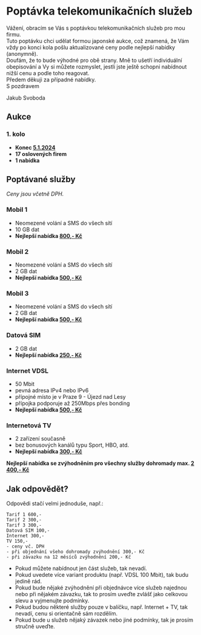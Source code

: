 # Poptávka telekomunikačních služeb

Vážení, obracím se Vás s poptávkou telekomunikačních služeb pro mou firmu.  
Tuto poptávku chci udělat formou japonské aukce, což znamená, že Vám vždy po konci kola pošlu aktualizované ceny podle nejlepší nabídky (anonymně).  
Doufám, že to bude výhodné pro obě strany. Mně to ušetří individuální obepisování a Vy si můžete rozmyslet, jestli jste ještě schopni nabídnout nižší cenu a podle toho reagovat.  
Předem děkuji za případné nabídky.  
S pozdravem  

Jakub Svoboda

## Aukce
### 1. kolo
- **Konec <ins>5.1.2024</ins>**
- **17 oslovených firem**
- **1 nabídka**

## Poptávané služby
_Ceny jsou včetně DPH._
### Mobil 1
- Neomezené volání a SMS do všech sítí
- 10 GB dat
- **Nejlepší nabídka <ins>800,- Kč</ins>**

### Mobil 2
- Neomezené volání a SMS do všech sítí
- 2 GB dat
- **Nejlepší nabídka <ins>500,- Kč</ins>** 

### Mobil 3
- Neomezené volání a SMS do všech sítí
- 2 GB dat
- **Nejlepší nabídka <ins>500,- Kč</ins>** 

### Datová SIM
- 2 GB dat
- **Nejlepší nabídka <ins>250,- Kč</ins>** 

### Internet VDSL
- 50 Mbit
- pevná adresa IPv4 nebo IPv6
- přípojné místo je v Praze 9 - Újezd nad Lesy
- přípojka podporuje až 250Mbps přes bonding
- **Nejlepší nabídka <ins>500,- Kč</ins>** 

### Internetová TV
- 2 zařízení současně
- bez bonusových kanálů typu Sport, HBO, atd.
- **Nejlepší nabídka <ins>300,- Kč</ins>** 

**Nejlepší nabídka se zvýhodněním pro všechny služby dohromady max. <ins>2 400,- Kč</ins>**

## Jak odpovědět?
Odpovědi stačí velmi jednoduše, např.:

    Tarif 1 600,-
    Tarif 2 300,-
    Tarif 3 300,-
    Datová SIM 100,-
    Internet 300,-
    TV 150,-
    - ceny vč. DPH
    - při objednání všeho dohromady zvýhodnění 300,- Kč
    - při závazku na 12 měsíců zvýhodnění 200,- Kč

- Pokud můžete nabídnout jen část služeb, tak nevadí.
- Pokud uvedete více variant produktu (např. VDSL 100 Mbit), tak budu jedině rád. 
- Pokud bude nějaké zvýhodnění při objednávce více služeb najednou nebo při nějakém závazku, tak to prosím uveďte zvlášť jako celkovou slevu a vyjmenujte podmínky.
- Pokud budou některé služby pouze v balíčku, např. Internet + TV, tak nevadí, cenu si orientačně sám rozdělím.
- Pokud bude u služeb nějaký závazek nebo jiné podmínky, tak je prosím stručně uveďte.

